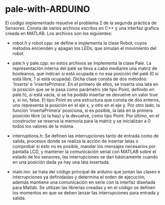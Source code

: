 # pale-with-ARDUINO
El codigo implementado resuelve el problema 2 de la segunda práctica de Sensores. Consta de varios archivos escritos en C++ y una interfaz grafica creada en MATLAB. Los archivos son los siguientes:

- robot.h y robot.cpp: se define e implementa la clase Robot, cuyos métodos encienden y apagan los LEDs, que simulan el movimiento del robot.

- pale.h y pale.cpp: en estos archivos se implementa la clase Pale. La representación interna del palé se lleva a cabo mediante una matriz de booleanos, que indican si está ocupada o no esa posición del palé (0 si está libre, 1 si está ocupada). Dicha clase consta de dos métodos: ‘inserta’ e ‘insertaPrimera’. En el primero de ellos, se inserta una lata en la posición que se le pasa como parámetro (de tipo Point, definido en pale.h), si está vacía, si se ha podido insertar se devuelve un valor true y, si no, false. El tipo Point es una estructura que consta de dos enteros, uno representa la posición en el eje x, y otro en el eje y. Por otro lado, la función ‘insertaPrimera’ posiciona, si es posible, la lata en la primera posición libre (si la hay) y la devuelve, como tipo Point. Por último, en el constructor se reserva la memoria para la matriz y se inicializan a 0 todos los valores de la misma.

- interruptions.h: Se definen las interrupciones tanto de entrada como de salida, procesos donde se realiza la acción de insertar latas o comprobar si ésto no es posible, mandar los mensajes necesarios por pantalla LCD, y mantener la comunicación serial con MATLAB sobre el estado de los sensores, las interrupciones se dan básicamente cuando en una posición dada ya hay una lata insertada.

- main.ino: se trata del código principal de arduino que juntan las clases e interrupciones ya definidadas y determina el orden de ejecución, además mantiene una comunicación en serie con la interfaz diseñada para Matlab. Se utilizan las librerías creadas y en el código se definen los momentos en que se deben lanzar las interrupciones para entrada y salida. 
